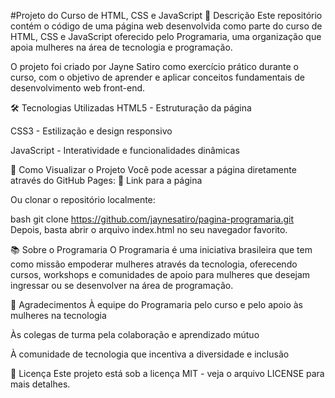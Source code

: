 #Projeto do Curso de HTML, CSS e JavaScript
📝 Descrição
Este repositório contém o código de uma página web desenvolvida como parte do curso de HTML, CSS e JavaScript oferecido pelo Programaria, uma organização que apoia mulheres na área de tecnologia e programação.

O projeto foi criado por Jayne Satiro como exercício prático durante o curso, com o objetivo de aprender e aplicar conceitos fundamentais de desenvolvimento web front-end.

🛠 Tecnologias Utilizadas
HTML5 - Estruturação da página

CSS3 - Estilização e design responsivo

JavaScript - Interatividade e funcionalidades dinâmicas

🚀 Como Visualizar o Projeto
Você pode acessar a página diretamente através do GitHub Pages:
🔗 Link para a página

Ou clonar o repositório localmente:

bash
git clone https://github.com/jaynesatiro/pagina-programaria.git
Depois, basta abrir o arquivo index.html no seu navegador favorito.

📚 Sobre o Programaria
O Programaria é uma iniciativa brasileira que tem como missão empoderar mulheres através da tecnologia, oferecendo cursos, workshops e comunidades de apoio para mulheres que desejam ingressar ou se desenvolver na área de programação.

🙌 Agradecimentos
À equipe do Programaria pelo curso e pelo apoio às mulheres na tecnologia

Às colegas de turma pela colaboração e aprendizado mútuo

À comunidade de tecnologia que incentiva a diversidade e inclusão

📄 Licença
Este projeto está sob a licença MIT - veja o arquivo LICENSE para mais detalhes.

